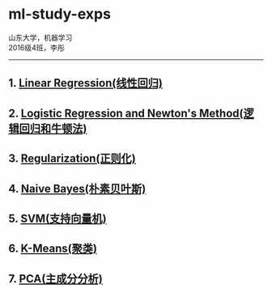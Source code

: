 # ml-study-exps
山东大学，机器学习  
2016级4班，李彤  

---
## 1. [Linear Regression(线性回归)](https://github.com/King-Hell/ml-study-exps/tree/master/Exp1)
## 2. [Logistic Regression and Newton's Method(逻辑回归和牛顿法)](https://github.com/King-Hell/ml-study-exps/tree/master/Exp2)
## 3. [Regularization(正则化)](https://github.com/King-Hell/ml-study-exps/tree/master/Exp3)
## 4. [Naive Bayes(朴素贝叶斯)](https://github.com/King-Hell/ml-study-exps/tree/master/Exp4)
## 5. [SVM(支持向量机)](https://github.com/King-Hell/ml-study-exps/tree/master/Exp5)  
## 6. [K-Means(聚类)](https://github.com/King-Hell/ml-study-exps/tree/master/Exp6)  
## 7. [PCA(主成分分析)](https://github.com/King-Hell/ml-study-exps/tree/master/Exp7)  

